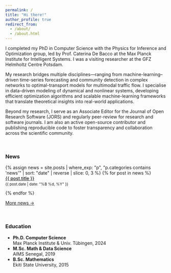 ```yaml
---
permalink: /
title: "Hi there!"
author_profile: true
redirect_from: 
  - /about/
  - /about.html
---
```


I completed my PhD in Computer Science with the Physics for Inference and Optimization group, led by Prof. Caterina De Bacco at the Max Planck Institute for Intelligent Systems. I was a visiting researcher at the GFZ Helmholtz Centre Potsdam.

My research bridges multiple disciplines—ranging from machine-learning–driven time-series forecasting and community detection in complex networks to optimal-transport models for multimodal traffic flow. I specialise in data-driven modeling of dynamical and nonlinear systems, developing efficient optimization algorithms and scalable machine-learning frameworks that translate theoretical insights into real-world applications.

Beyond my research, I serve as an Associate Editor for the Journal of Open Research Software (JORS) and regularly peer-review for research and software journals. I am also an active open-source contributor and publishing reproducible code to foster transparency and collaboration across the scientific community.

<!-- -------------- two‑column section -------------- -->
<div style="display:flex; flex-wrap:wrap; gap:2rem; margin-top:2rem;">

  <!-- ░░ Column 1 — latest 3 news posts ░░ -->
  <div style="flex:1 1 280px;">
    <h3>News</h3>
    <ul style="margin-left:0; padding-left:0; list-style:none;">
      {% assign news = site.posts
         | where_exp: "p", "p.categories contains 'news'"
         | sort: "date"
         | reverse
         | slice: 0, 3 %}
      {% for post in news %}
        <li style="margin-bottom:0.75rem;">
          <a href="{{ post.url | relative_url }}" style="font-weight:500;">
            {{ post.title }}
          </a><br>
          <small>{{ post.date | date: "%B %d, %Y" }}</small>
        </li>
      {% endfor %}
    </ul>
    <a class="btn btn--primary" href="/news/">More news →</a>
  </div>

  <!-- ░░ Column 2 — education summary ░░ -->
  <div style="flex:1 1 280px;">
    <h3>Education</h3>
    <ul style="margin-left:0;">
      <li><strong>Ph.D. Computer Science</strong><br>
          Max Planck Institute &amp; Univ. Tübingen, 2024
      </li>
      <li><strong>M.Sc. Math &amp; Data Science</strong><br>
          AIMS Senegal, 2019
      </li>
      <li><strong>B.Sc. Mathematics</strong><br>
          Ekiti State University, 2015
      </li>
    </ul>
  </div>

</div>
<!-- ------------ end two‑column section ------------ -->

